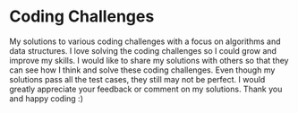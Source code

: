 # Coding Challenges
My solutions to various coding challenges with a focus on algorithms and data structures. I love solving the coding challenges so I could grow and improve my skills. I would like to share my solutions with others so that they can see how I think and solve these coding challenges. Even though my solutions pass all the test cases, they still may not be perfect. I would greatly appreciate your feedback or comment on my solutions. Thank you and happy coding :)
